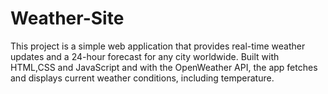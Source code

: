 # Weather-Site
This project is a simple web application that provides real-time weather updates and a 24-hour forecast for any city worldwide. Built with HTML,CSS and JavaScript and with the OpenWeather API, the app fetches and displays current weather conditions, including temperature.
